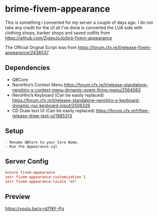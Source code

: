 # brime-fivem-appearance

This is something i converted for my server a couple of days ago. I do not take any credit for the UI all I've done is converted the LUA side with clothing shops, barber shops and saved outfits from https://github.com/ZiggyJoJo/brp-fivem-appearance

The Official Orignal Script was from https://forum.cfx.re/t/release-fivem-appearance/2438537

## Dependencies

- QBCore
- NeroHiro’s Context Menu https://forum.cfx.re/t/release-standalone-nerohiro-s-context-menu-dynamic-event-firing-menu/2564083
- NeroHiro’s Keyboard (Can be easily replaced) https://forum.cfx.re/t/release-standalone-nerohiro-s-keyboard-dynamic-nui-keyboard-input/2506326
- CD Draw text UI (Can be easily replaced) https://forum.cfx.re/t/free-release-draw-text-ui/1885313

## Setup
```
- Rename QBCore to your Core Name.
- Run the Appearance.sql

```
## Server Config

```cfg
ensure fivem-appearance
setr fivem-appearance:customization 1
setr fivem-appearance:locale "en"
```

## Preview
https://youtu.be/q-rd7fKF-Pg
